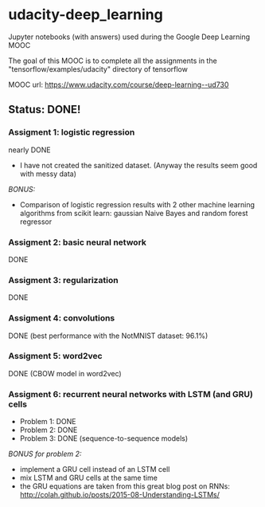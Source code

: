 # udacity-deep_learning
Jupyter notebooks (with answers) used during the Google Deep Learning MOOC

The goal of this MOOC is to complete all the assignments in the "tensorflow/examples/udacity" directory of tensorflow

MOOC url: https://www.udacity.com/course/deep-learning--ud730

## Status: DONE!

### Assigment 1: logistic regression
nearly DONE
* I have not created the sanitized dataset. (Anyway the results seem good with messy data)

*BONUS:*
* Comparison of logistic regression results with 2 other machine learning algorithms from scikit learn: gaussian Naive Bayes and random forest regressor
 
### Assigment 2: basic neural network
DONE

### Assigment 3: regularization
DONE

### Assigment 4: convolutions
DONE (best performance with the NotMNIST dataset: 96.1%)

### Assigment 5: word2vec
DONE (CBOW model in word2vec)

### Assigment 6: recurrent neural networks with LSTM (and GRU) cells
* Problem 1: DONE
* Problem 2: DONE
* Problem 3: DONE (sequence-to-sequence models) 

*BONUS for problem 2:*
* implement a GRU cell instead of an LSTM cell
* mix LSTM and GRU cells at the same time
* the GRU equations are taken from this great blog post on RNNs: http://colah.github.io/posts/2015-08-Understanding-LSTMs/

